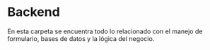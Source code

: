 # Backend 

En esta carpeta se encuentra todo lo relacionado con el manejo de formulario, bases de datos
y la lógica del negocio. 

